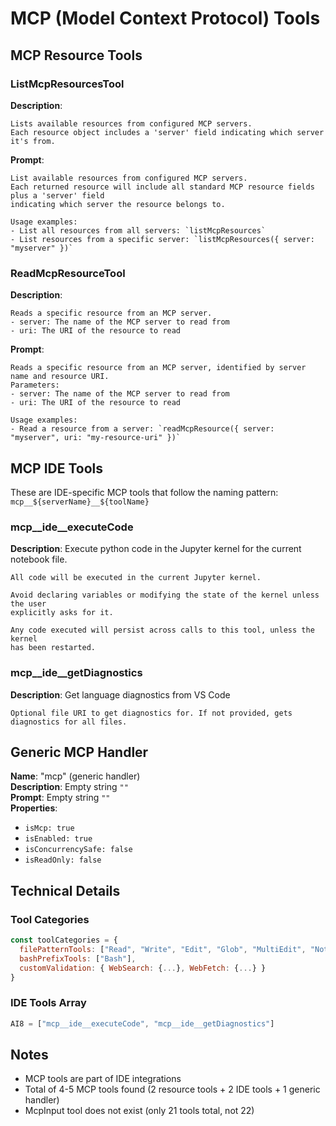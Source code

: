 # MCP (Model Context Protocol) Tools

## MCP Resource Tools

### ListMcpResourcesTool

**Description**:
```
Lists available resources from configured MCP servers.
Each resource object includes a 'server' field indicating which server it's from.
```

**Prompt**:
```
List available resources from configured MCP servers.
Each returned resource will include all standard MCP resource fields plus a 'server' field 
indicating which server the resource belongs to.

Usage examples:
- List all resources from all servers: `listMcpResources`
- List resources from a specific server: `listMcpResources({ server: "myserver" })`
```

### ReadMcpResourceTool

**Description**:
```
Reads a specific resource from an MCP server.
- server: The name of the MCP server to read from
- uri: The URI of the resource to read
```

**Prompt**:
```
Reads a specific resource from an MCP server, identified by server name and resource URI.
Parameters:
- server: The name of the MCP server to read from
- uri: The URI of the resource to read

Usage examples:
- Read a resource from a server: `readMcpResource({ server: "myserver", uri: "my-resource-uri" })`
```

## MCP IDE Tools

These are IDE-specific MCP tools that follow the naming pattern: `mcp__${serverName}__${toolName}`

### mcp__ide__executeCode

**Description**: Execute python code in the Jupyter kernel for the current notebook file.
```
All code will be executed in the current Jupyter kernel.

Avoid declaring variables or modifying the state of the kernel unless the user
explicitly asks for it.

Any code executed will persist across calls to this tool, unless the kernel
has been restarted.
```

### mcp__ide__getDiagnostics

**Description**: Get language diagnostics from VS Code
```
Optional file URI to get diagnostics for. If not provided, gets diagnostics for all files.
```

## Generic MCP Handler

**Name**: "mcp" (generic handler)  
**Description**: Empty string `""`  
**Prompt**: Empty string `""`  
**Properties**:
- `isMcp: true`
- `isEnabled: true`
- `isConcurrencySafe: false`
- `isReadOnly: false`

## Technical Details

### Tool Categories
```javascript
const toolCategories = {
  filePatternTools: ["Read", "Write", "Edit", "Glob", "MultiEdit", "NotebookRead", "NotebookEdit"],
  bashPrefixTools: ["Bash"],
  customValidation: { WebSearch: {...}, WebFetch: {...} }
}
```

### IDE Tools Array
```javascript
AI8 = ["mcp__ide__executeCode", "mcp__ide__getDiagnostics"]
```

## Notes

- MCP tools are part of IDE integrations
- Total of 4-5 MCP tools found (2 resource tools + 2 IDE tools + 1 generic handler)
- McpInput tool does not exist (only 21 tools total, not 22)